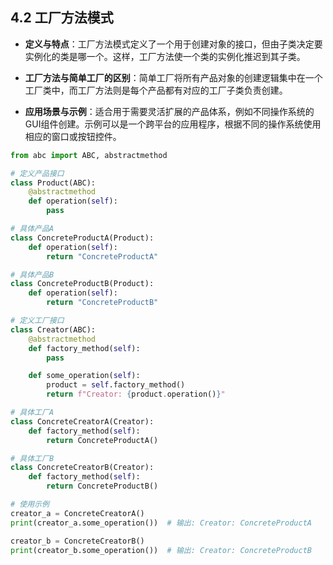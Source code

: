 ## **4.2 工厂方法模式**

- **定义与特点**：工厂方法模式定义了一个用于创建对象的接口，但由子类决定要实例化的类是哪一个。这样，工厂方法使一个类的实例化推迟到其子类。
  
- **工厂方法与简单工厂的区别**：简单工厂将所有产品对象的创建逻辑集中在一个工厂类中，而工厂方法则是每个产品都有对应的工厂子类负责创建。
  
- **应用场景与示例**：适合用于需要灵活扩展的产品体系，例如不同操作系统的GUI组件创建。示例可以是一个跨平台的应用程序，根据不同的操作系统使用相应的窗口或按钮控件。

```python
from abc import ABC, abstractmethod

# 定义产品接口
class Product(ABC):
    @abstractmethod
    def operation(self):
        pass

# 具体产品A
class ConcreteProductA(Product):
    def operation(self):
        return "ConcreteProductA"

# 具体产品B
class ConcreteProductB(Product):
    def operation(self):
        return "ConcreteProductB"

# 定义工厂接口
class Creator(ABC):
    @abstractmethod
    def factory_method(self):
        pass

    def some_operation(self):
        product = self.factory_method()
        return f"Creator: {product.operation()}"

# 具体工厂A
class ConcreteCreatorA(Creator):
    def factory_method(self):
        return ConcreteProductA()

# 具体工厂B
class ConcreteCreatorB(Creator):
    def factory_method(self):
        return ConcreteProductB()

# 使用示例
creator_a = ConcreteCreatorA()
print(creator_a.some_operation())  # 输出: Creator: ConcreteProductA

creator_b = ConcreteCreatorB()
print(creator_b.some_operation())  # 输出: Creator: ConcreteProductB

```